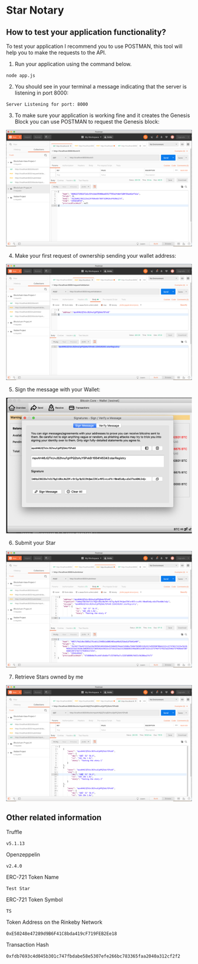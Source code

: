 # Star Notary

## How to test your application functionality?
To test your application I recommend you to use POSTMAN, this tool will help you to make the requests to the API.

1. Run your application using the command below.

```
node app.js
```

2. You should see in your terminal a message indicating that the server is listening in port 8000:

```
Server Listening for port: 8000
```

3. To make sure your application is working fine and it creates the Genesis Block you can use POSTMAN to request the Genesis block:

![truffle test](images/request-genesis.png)

4. Make your first request of ownership sending your wallet address:

![truffle test](images/request-ownership.png)

5. Sign the message with your Wallet:

![truffle test](images/signing-message.png)

6. Submit your Star

![truffle test](images/submit-star.png)

7. Retrieve Stars owned by me

![truffle test](images/retrieve-stars.png)

## Other related information

Truffle 

```
v5.1.13
```
Openzeppelin

```
v2.4.0
```


ERC-721 Token Name

```
Test Star
```

ERC-721 Token Symbol

```
TS
```

Token Address on the Rinkeby Network

```
0xE50248e47289d9B6F41C8bda419cF719FEB2Ee18
```

Transaction Hash

```
0xfdb7693c4d045b301c747fbdabe58e5307efe266bc783365faa2040a312cf2f2
```
